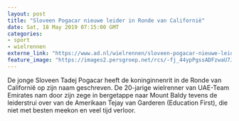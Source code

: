 ```yaml
---
layout: post
title: "Sloveen Pogacar nieuwe leider in Ronde van Californië"
date: Sat, 18 May 2019 07:15:00 GMT
categories: 
- sport 
- wielrennen 
externe_link: "https://www.ad.nl/wielrennen/sloveen-pogacar-nieuwe-leider-in-ronde-van-californie~a645c597/"
feature_image: "https://images2.persgroep.net/rcs/-fj_44ypPgssADFzwaU7Jt2jN8Q/diocontent/142328077/_fitwidth/400/?appId=21791a8992982cd8da851550a453bd7f&quality=0.7"
---
```


De jonge Sloveen Tadej Pogacar heeft de koninginnenrit in de Ronde van Californië op zijn naam geschreven. De 20-jarige wielrenner van UAE-Team Emirates nam door zijn zege in bergetappe naar Mount Baldy tevens de leiderstrui over van de Amerikaan Tejay van Garderen (Education First), die niet met besten meekon en veel tijd verloor.

